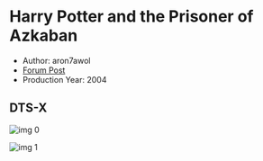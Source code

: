 # Harry Potter and the Prisoner of Azkaban

* Author: aron7awol
* [Forum Post](https://www.avsforum.com/threads/bass-eq-for-filtered-movies.2995212/post-56871910)
* Production Year: 2004

## DTS-X

![img 0](https://i.imgur.com/hZS7MKN.jpg)

![img 1](https://i.imgur.com/DoqBOl7.png)

